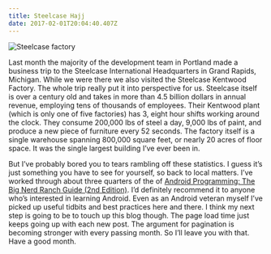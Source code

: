 ```yaml
---
title: Steelcase Hajj
date: 2017-02-01T20:04:40.407Z
---
```

![Steelcase factory](/img/blog/factory.jpg)

Last month the majority of the development team in Portland made a business trip to the Steelcase International Headquarters in Grand Rapids, Michigan.  While we were there we also visited the Steelcase Kentwood Factory.  The whole  trip really put it into perspective for us.  Steelcase itself is over a century old and takes in more than 4.5 billion dollars in annual revenue, employing tens of thousands of employees.  Their Kentwood plant (which is only one of five factories) has 3, eight hour shifts working around the clock.  They consume 200,000 lbs of steel a day, 9,000 lbs of paint, and produce a new piece of furniture every 52 seconds.  The factory itself is a single warehouse spanning 800,000 square feet, or nearly 20 acres of floor space.  It was the single largest building I’ve ever been in.

But I’ve probably bored you to tears rambling off these statistics.  I guess it’s just something you have to see for yourself, so back to local matters.  I’ve worked through about three quarters of the of <a href=https://www.bignerdranch.com/books/android-programming/” title="Big Nerd Ranch" target="_blank" rel="external">Android Programming: The Big Nerd Ranch Guide (2nd Edition)</a>. I’d definitely recommend it to anyone who’s interested in learning Android.  Even as an Android veteran myself I’ve picked up useful tidbits and best practices here and there.  I think my next step is going to be to touch up this blog though.  The page load time just keeps going up with each new post. The argument for pagination is becoming stronger with every passing month.  So I’ll leave you with that.  Have a good month.
